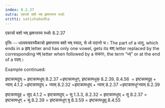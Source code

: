 ```yaml
---
index: 8.2.37
sutra: एकाचो बशो भष् झषन्तस्य स्ध्वोः
vritti: satishabodha
---
```



 एकाचो बशो भष् झषन्तस्य स्ध्वोः 8.2.37 


वृत्तिः -- धात्ववयवस्यैकाचो झषन्तस्य बशो भष् स्यात्, से ध्वे पदान्ते च। The part of a धातु, which ends in a झष् letter and has only one vowel, gets its बश् letter replaced by the corresponding भष् letter when followed by a सकारः, the term “ध्व्” or at the end of a पदम्। 


Example continued: 


इष्टकामदुघ् = इष्टकामधुघ् 8.2.37 =इष्टकामधुग्, इष्टकामधुक् 8.2.39, 8.4.56  = इष्टकामदुह् + भ्याम् 4.1.2 =इष्टकामदुघ् + भ्याम् 8.2.32 =इष्टकामधुघ् + भ्याम् 8.2.37 =इष्टकामधुग्भ्याम् 8.2.39 


इष्टकामदुह् + सुप् 4.1.2 = इष्टकामदुघ् + सु 1.3.3, 8.2.32 = इष्टकामधुघ् + सु 8.2.37 = इष्टकामधुग् + सु 8.2.39 = इष्टकामधुग् षु 8.3.59 = इष्टकामधुक्षु 8.4.55 


